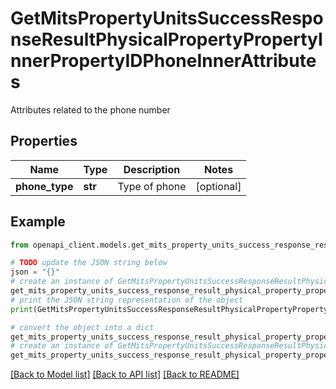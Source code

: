 # GetMitsPropertyUnitsSuccessResponseResultPhysicalPropertyPropertyInnerPropertyIDPhoneInnerAttributes

Attributes related to the phone number

## Properties

Name | Type | Description | Notes
------------ | ------------- | ------------- | -------------
**phone_type** | **str** | Type of phone | [optional] 

## Example

```python
from openapi_client.models.get_mits_property_units_success_response_result_physical_property_property_inner_property_id_phone_inner_attributes import GetMitsPropertyUnitsSuccessResponseResultPhysicalPropertyPropertyInnerPropertyIDPhoneInnerAttributes

# TODO update the JSON string below
json = "{}"
# create an instance of GetMitsPropertyUnitsSuccessResponseResultPhysicalPropertyPropertyInnerPropertyIDPhoneInnerAttributes from a JSON string
get_mits_property_units_success_response_result_physical_property_property_inner_property_id_phone_inner_attributes_instance = GetMitsPropertyUnitsSuccessResponseResultPhysicalPropertyPropertyInnerPropertyIDPhoneInnerAttributes.from_json(json)
# print the JSON string representation of the object
print(GetMitsPropertyUnitsSuccessResponseResultPhysicalPropertyPropertyInnerPropertyIDPhoneInnerAttributes.to_json())

# convert the object into a dict
get_mits_property_units_success_response_result_physical_property_property_inner_property_id_phone_inner_attributes_dict = get_mits_property_units_success_response_result_physical_property_property_inner_property_id_phone_inner_attributes_instance.to_dict()
# create an instance of GetMitsPropertyUnitsSuccessResponseResultPhysicalPropertyPropertyInnerPropertyIDPhoneInnerAttributes from a dict
get_mits_property_units_success_response_result_physical_property_property_inner_property_id_phone_inner_attributes_from_dict = GetMitsPropertyUnitsSuccessResponseResultPhysicalPropertyPropertyInnerPropertyIDPhoneInnerAttributes.from_dict(get_mits_property_units_success_response_result_physical_property_property_inner_property_id_phone_inner_attributes_dict)
```
[[Back to Model list]](../README.md#documentation-for-models) [[Back to API list]](../README.md#documentation-for-api-endpoints) [[Back to README]](../README.md)


